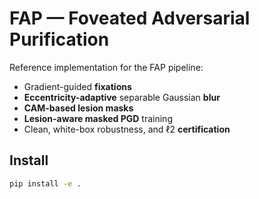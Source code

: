 # FAP — Foveated Adversarial Purification

Reference implementation for the FAP pipeline:
- Gradient-guided **fixations**
- **Eccentricity-adaptive** separable Gaussian **blur**
- **CAM-based lesion masks**
- **Lesion-aware masked PGD** training
- Clean, white-box robustness, and ℓ2 **certification**

## Install
```bash
pip install -e .
